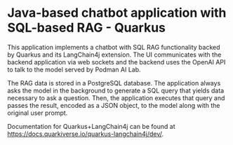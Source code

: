 # Java-based chatbot application with SQL-based RAG - Quarkus

This application implements a chatbot with SQL RAG functionality backed by
Quarkus and its LangChain4j extension. The UI communicates with the backend
application via web sockets and the backend uses the OpenAI API to talk to
the model served by Podman AI Lab. 

The RAG data is stored in a PostgreSQL database. The application always asks
the model in the background to generate a SQL query that yields data
necessary to ask a question. Then, the application executes that query and
passes the result, encoded as a JSON object, to the model along with
the original user prompt.

Documentation for Quarkus+LangChain4j can be found at
https://docs.quarkiverse.io/quarkus-langchain4j/dev/.

